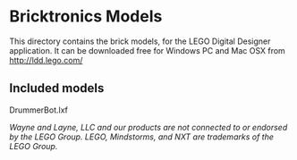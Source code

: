 Bricktronics Models
===================

This directory contains the brick models, for the LEGO Digital Designer application. It can be downloaded free for Windows PC and Mac OSX from http://ldd.lego.com/

Included models
---------------

DrummerBot.lxf

_Wayne and Layne, LLC and our products are not connected to or endorsed by the LEGO Group. LEGO, Mindstorms, and NXT are trademarks of the LEGO Group._


